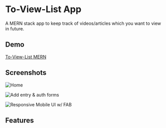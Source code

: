 # To-View-List App

A MERN stack app to keep track of videos/articles which you want to view in future.

## Demo

[To-View-List MERN](https://github.com/amand33p)

## Screenshots

![Home](https://github.com/amand33p/to-view-list-mern/blob/master/screenshots/desktop-home.png)

![Add entry & auth forms](https://github.com/amand33p/to-view-list-mern/blob/master/screenshots/forms.png)

![Responsive Mobile UI w/ FAB](https://github.com/amand33p/to-view-list-mern/blob/master/screenshots/mobile-ui.png)

## Features
